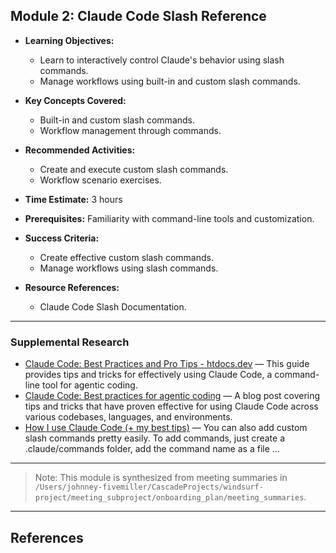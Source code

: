 ## Module 2: Claude Code Slash Reference

- **Learning Objectives:**
  - Learn to interactively control Claude's behavior using slash commands.
  - Manage workflows using built-in and custom slash commands.

- **Key Concepts Covered:**
  - Built-in and custom slash commands.
  - Workflow management through commands.

- **Recommended Activities:**
  - Create and execute custom slash commands.
  - Workflow scenario exercises.

- **Time Estimate:** 3 hours

- **Prerequisites:** Familiarity with command-line tools and customization.

- **Success Criteria:**
  - Create effective custom slash commands.
  - Manage workflows using slash commands.

- **Resource References:**
  - Claude Code Slash Documentation.

---

### Supplemental Research

- [Claude Code: Best Practices and Pro Tips - htdocs.dev](https://htdocs.dev/posts/claude-code-best-practices-and-pro-tips/) — This guide provides tips and tricks for effectively using Claude Code, a command-line tool for agentic coding.
- [Claude Code: Best practices for agentic coding](https://www.anthropic.com/engineering/claude-code-best-practices) — A blog post covering tips and tricks that have proven effective for using Claude Code across various codebases, languages, and environments.
- [How I use Claude Code (+ my best tips)](https://www.builder.io/blog/claude-code) — You can also add custom slash commands pretty easily. To add commands, just create a .claude/commands folder, add the command name as a file ...

---

> Note: This module is synthesized from meeting summaries in `/Users/johnney-fivemiller/CascadeProjects/windsurf-project/meeting_subproject/onboarding_plan/meeting_summaries`.


---

## References

